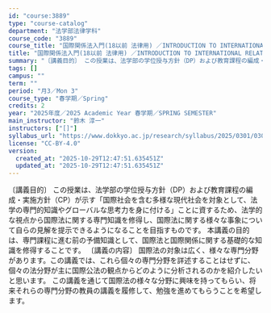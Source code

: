 ```yaml
---
id: "course:3889"
type: "course-catalog"
department: "法学部法律学科"
course_code: "3889"
course_title: "国際関係法入門(18以前 法律用) ／INTRODUCTION TO INTERNATIONAL RELATIONS LAW"
title: "国際関係法入門(18以前 法律用) ／INTRODUCTION TO INTERNATIONAL RELATIONS LAW"
summary: "〔講義目的〕 この授業は、法学部の学位授与方針（DP）および教育課程の編成・実施方針（CP）が示す「国際社会を含む多様な現代社会を対象として、法学の専門的知識やグローバルな思考力を身に付ける」ことに資するため、法学的な視点から国際法に関する…"
tags: []
campus: ""
term: ""
period: "月3／Mon 3"
course_type: "春学期／Spring"
credits: 2
year: "2025年度／2025 Academic Year 春学期／SPRING SEMESTER"
main_instructor: "鈴木 淳一"
instructors: ["[]"]
syllabus_url: "https://www.dokkyo.ac.jp/research/syllabus/2025/0301/0301_03889_ja_JP.html"
license: "CC-BY-4.0"
version:
  created_at: "2025-10-29T12:47:51.635451Z"
  updated_at: "2025-10-29T12:47:51.635451Z"
---
```

〔講義目的〕 この授業は、法学部の学位授与方針（DP）および教育課程の編成・実施方針（CP）が示す「国際社会を含む多様な現代社会を対象として、法学の専門的知識やグローバルな思考力を身に付ける」ことに資するため、法学的な視点から国際法に関する専門知識を修得し、国際法に関する様々な事象について自らの見解を提示できるようになることを目指すものです。 本講義の目的は、専門課程に進む前の予備知識として、国際法と国際関係に関する基礎的な知識を修得することです。 〔講義の内容〕 国際法の対象は広く、様々な専門分野があります。この講義では、これら個々の専門分野を詳述することはせずに、個々の法分野が主に国際公法の観点からどのように分析されるのかを紹介したいと思います。 この講義を通じて国際法の様々な分野に興味を持ってもらい、将来それらの専門分野の教員の講義を履修して、勉強を進めてもらうことを希望します。
